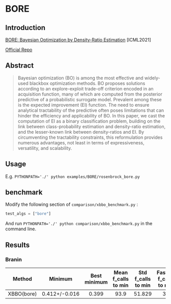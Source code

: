 # BORE


## Introduction

[BORE: Bayesian Optimization by Density-Ratio Estimation](https://arxiv.org/abs/2102.09009) [ICML2021]

[Official Repo](https://github.com/ltiao/bore)

## Abstract

> Bayesian optimization (BO) is among the most effective and widely-used blackbox optimization methods. BO proposes solutions according to an explore-exploit trade-off criterion encoded in an acquisition function, many of which are computed from the posterior predictive of a probabilistic surrogate model. Prevalent among these is the expected improvement (EI) function. The need to ensure analytical tractability of the predictive often poses limitations that can hinder the efficiency and applicability of BO. In this paper, we cast the computation of EI as a binary classification problem, building on the link between class-probability estimation and density-ratio estimation, and the lesser-known link between density-ratios and EI. By circumventing the tractability constraints, this reformulation provides numerous advantages, not least in terms of expressiveness, versatility, and scalability.

## Usage

E.g. `PYTHONPATH='./' python examples/BORE/rosenbrock_bore.py`


## benchmark

Modify the following section of `comparison/xbbo_benchmark.py` :

```python
test_algs = ["bore"]
```
And run `PYTHONPATH='./' python comparison/xbbo_benchmark.py` in the command line.

## Results


### Branin

|   Method   |    Minimum    | Best minimum | Mean f_calls to min | Std f_calls to min | Fastest f_calls to min |
| :--------: | :-----------: | :----------: | :-----------------: | :----------------: | :--------------------: |
| XBBO(bore) | 0.412+/-0.016 |    0.399     |         93.9        |       51.829       |           38           |

